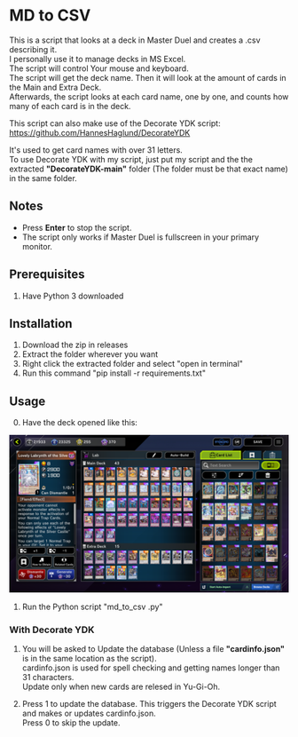 # MD to CSV #

This is a script that looks at a deck in Master Duel and creates a .csv describing it.<br>
I personally use it to manage decks in MS Excel. <br>
The script will control Your mouse and keyboard. <br>
The script will get the deck name.
Then it will look at the amount of cards in the Main and Extra Deck. <br>
Afterwards, the script looks at each card name, one by one, and counts how many of each card is in the deck.

This script can also make use of the Decorate YDK script: https://github.com/HannesHaglund/DecorateYDK <br>

It's used to get card names with over 31 letters.<br>
To use Decorate YDK with my script, just put my script and the the extracted **"DecorateYDK-main"** folder (The folder must be that exact name)
in the same folder.

## Notes
- Press **Enter** to stop the script.
- The script only works if Master Duel is fullscreen in your primary monitor.


## Prerequisites
1. Have Python 3 downloaded

## Installation
1. Download the zip in releases
1. Extract the folder wherever you want
1. Right click the extracted folder and select "open in terminal"
1. Run this command "pip install -r requirements.txt" 

## Usage
0. Have the deck opened like this:

![deck_example](deck_example.png)

1. Run the Python script "md_to_csv .py"

### With Decorate YDK
1. You will be asked to Update the database (Unless a file **"cardinfo.json"** is in the same location as the script).<br>
  cardinfo.json is used for spell checking and getting names longer than 31 characters. <br>
  Update only when new cards are relesed in Yu-Gi-Oh.
  
1. Press 1 to update the database. This triggers the Decorate YDK script and makes or updates cardinfo.json. <br>
	Press 0 to skip the update.
